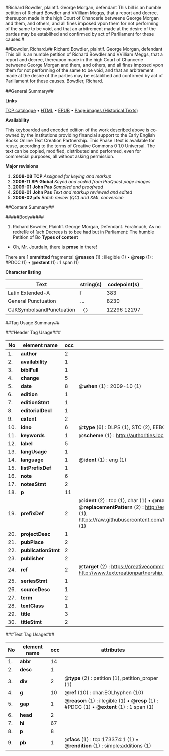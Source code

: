 #Richard Bowdler, plaintif. George Morgan, defendant This bill is an humble petition of Richard Bowdler and VVilliam Meggs, that a report and decree, thereupon made in the high Court of Chancerie betweene George Morgan and them, and others, and all fines imposed vpon them for not performing of the same to be void, and that an arbitrement made at the desire of the parties may be establihed and confirmed by act of Parlilament for these causes.#

##Bowdler, Richard.##
Richard Bowdler, plaintif. George Morgan, defendant This bill is an humble petition of Richard Bowdler and VVilliam Meggs, that a report and decree, thereupon made in the high Court of Chancerie betweene George Morgan and them, and others, and all fines imposed vpon them for not performing of the same to be void, and that an arbitrement made at the desire of the parties may be establihed and confirmed by act of Parlilament for these causes.
Bowdler, Richard.

##General Summary##

**Links**

[TCP catalogue](http://www.ota.ox.ac.uk/tcp/)  • 
[HTML](http://tei.it.ox.ac.uk/tcp/Texts-HTML/free/A73/A73538.html)  • 
[EPUB](http://tei.it.ox.ac.uk/tcp/Texts-EPUB/free/A73/A73538.epub) • 
[Page images (Historical Texts)](https://data.historicaltexts.jisc.ac.uk/view?pubId=eebo-99898460e&pageId=eebo-99898460e-173374-1)

**Availability**

This keyboarded and encoded edition of the
	       work described above is co-owned by the institutions
	       providing financial support to the Early English Books
	       Online Text Creation Partnership. This Phase I text is
	       available for reuse, according to the terms of Creative
	       Commons 0 1.0 Universal. The text can be copied,
	       modified, distributed and performed, even for
	       commercial purposes, all without asking permission.

**Major revisions**

1. __2008-08__ __TCP__ *Assigned for keying and markup*
1. __2008-11__ __SPi Global__ *Keyed and coded from ProQuest page images*
1. __2009-01__ __John Pas__ *Sampled and proofread*
1. __2009-01__ __John Pas__ *Text and markup reviewed and edited*
1. __2009-02__ __pfs__ *Batch review (QC) and XML conversion*

##Content Summary##

#####Body#####

1. Richard Bowdler, Plaintif. George Morgan, Defendant.
Foraſmuch, As no redreſſe of ſuch Decrees is to bee had but in Parliament: The humble Petition of Bo
**Types of content**

  * Oh, Mr. Jourdain, there is **prose** in there!

There are 1 **ommitted** fragments! 
 @__reason__ (1) : illegible (1)  •  @__resp__ (1) : #PDCC (1)  •  @__extent__ (1) : 1 span (1)

**Character listing**


|Text|string(s)|codepoint(s)|
|---|---|---|
|Latin Extended-A|ſ|383|
|General Punctuation|…|8230|
|CJKSymbolsandPunctuation|〈〉|12296 12297|

##Tag Usage Summary##

###Header Tag Usage###

|No|element name|occ|attributes|
|---|---|---|---|
|1.|__author__|2||
|2.|__availability__|1||
|3.|__biblFull__|1||
|4.|__change__|5||
|5.|__date__|8| @__when__ (1) : 2009-10 (1)|
|6.|__edition__|1||
|7.|__editionStmt__|1||
|8.|__editorialDecl__|1||
|9.|__extent__|2||
|10.|__idno__|6| @__type__ (6) : DLPS (1), STC (2), EEBO-CITATION (1), PROQUEST (1), VID (1)|
|11.|__keywords__|1| @__scheme__ (1) : http://authorities.loc.gov/ (1)|
|12.|__label__|5||
|13.|__langUsage__|1||
|14.|__language__|1| @__ident__ (1) : eng (1)|
|15.|__listPrefixDef__|1||
|16.|__note__|6||
|17.|__notesStmt__|2||
|18.|__p__|11||
|19.|__prefixDef__|2| @__ident__ (2) : tcp (1), char (1)  •  @__matchPattern__ (2) : ([0-9\-]+):([0-9IVX]+) (1), (.+) (1)  •  @__replacementPattern__ (2) : http://eebo.chadwyck.com/downloadtiff?vid=$1&page=$2 (1), https://raw.githubusercontent.com/textcreationpartnership/Texts/master/tcpchars.xml#$1 (1)|
|20.|__projectDesc__|1||
|21.|__pubPlace__|2||
|22.|__publicationStmt__|2||
|23.|__publisher__|2||
|24.|__ref__|2| @__target__ (2) : https://creativecommons.org/publicdomain/zero/1.0/ (1), http://www.textcreationpartnership.org/docs/. (1)|
|25.|__seriesStmt__|1||
|26.|__sourceDesc__|1||
|27.|__term__|2||
|28.|__textClass__|1||
|29.|__title__|3||
|30.|__titleStmt__|2||


###Text Tag Usage###

|No|element name|occ|attributes|
|---|---|---|---|
|1.|__abbr__|14||
|2.|__desc__|1||
|3.|__div__|2| @__type__ (2) : petition (1), petition_proper (1)|
|4.|__g__|10| @__ref__ (10) : char:EOLhyphen (10)|
|5.|__gap__|1| @__reason__ (1) : illegible (1)  •  @__resp__ (1) : #PDCC (1)  •  @__extent__ (1) : 1 span (1)|
|6.|__head__|2||
|7.|__hi__|67||
|8.|__p__|8||
|9.|__pb__|1| @__facs__ (1) : tcp:173374:1 (1)  •  @__rendition__ (1) : simple:additions (1)|
